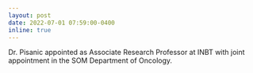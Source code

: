 ```yaml
---
layout: post
date: 2022-07-01 07:59:00-0400
inline: true
---
```


Dr. Pisanic appointed as Associate Research Professor at INBT with joint appointment in the SOM Department of Oncology.
